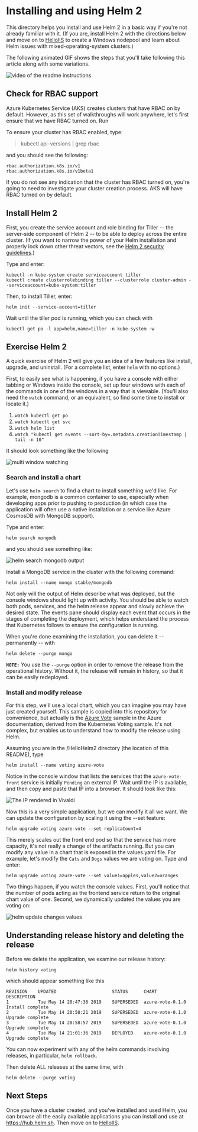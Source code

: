 # Installing and using Helm 2 

This directory helps you install and use Helm 2 in a basic way if you're not already familiar with it. (If you are, install Helm 2 with the directions below and move on to [HelloIIS](../HelloIIS/README.md) to create a Windows nodepool and learn about Helm issues with mixed-operating-system clusters.)

The following animated GIF shows the steps that you'll take following this article along with some variations.

![video of the readme instructions](hellohelm2.gif)

## Check for RBAC support
Azure Kubernetes Service (AKS) creates clusters that have RBAC on by default. However, as this set of walkthroughs will work anywhere, let's first ensure that we have RBAC turned on. Run

To ensure your cluster has RBAC enabled, type:

> kubectl api-versions | grep rbac

and you should see the following:

    rbac.authorization.k8s.io/v1
    rbac.authorization.k8s.io/v1beta1

If you do not see any indication that the cluster has RBAC turned on, you're going to need to investigate your cluster creation process. AKS will have RBAC turned on by default.

## Install Helm 2
First, you create the service account and role binding for Tiller -- the server-side component of Helm 2 -- to be able to deploy across the entire cluster. (If you want to narrow the power of your Helm installation and properly lock down other threat vectors, see the [Helm 2 security guidelines](https://helm.sh/docs/using_helm/#securing-your-helm-installation).)

Type and enter:

	kubectl -n kube-system create serviceaccount tiller
	kubectl create clusterrolebinding tiller --clusterrole cluster-admin --serviceaccount=kube-system:tiller

Then, to install Tiller, enter:

	helm init --service-account=tiller 

Wait until the tiller pod is running, which you can check with 

    kubectl get po -l app=helm,name=tiller -n kube-system -w

## Exercise Helm 2

A quick exercise of Helm 2 will give you an idea of a few features like install, upgrade, and uninstall. (For a complete list, enter `helm` with no options.)

First, to easily see what is happening, if you have a console with either tabbing or Windows inside the console, set up four windows with each of the commands in one of the windows in a way that is viewable. (You'll also need the `watch` command, or an equivalent, so find some time to install or locate it.)

1. `watch kubectl get po`
2. `watch kubectl get svc`
3. `watch helm list`
4. `watch "kubectl get events --sort-by=.metadata.creationTimestamp | tail -n 10"` 

It should look something like the following

![multi window watching](../media/multi-window-watch-voting.png)

### Search and install a chart
Let's use `helm search` to find a chart to install something we'd like. For example, mongodb is a common container to use, especially when developing apps prior to pushing to production (in which case the application will often use a native installation or a service like Azure CosmosDB with MongoDB support).

Type and enter:

    helm search mongodb

and you should see something like:

![helm search mongodb output](../media/helm-search-mongodb.png)

Install a MongoDB service in the cluster with the following command:

    helm install --name mongo stable/mongodb

Not only will the output of Helm describe what was deployed, but the console windows should light up with activity. You should be able to watch both pods, services, and the helm release appear and slowly achieve the desired state. The events pane should display each event that occurs in the stages of completing the deployment, which helps understand the process that Kubernetes follows to ensure the configuration is running.

When you're done examining the installation, you can delete it -- permanently -- with 

    helm delete --purge mongo

**`NOTE:`** You use the `--purge` option in order to remove the release from the operational history. Without it, the release will remain in history, so that it can be easily redeployed. 

### Install and modify release

For this step, we'll use a local chart, which you can imagine you may have just created yourself. This sample is copied into this repository for convenience, but actually is the [Azure Vote](https://github.com/Azure-Samples/helm-charts/tree/master/chart-source/azure-vote) sample in the Azure documentation, derived from the Kubernetes Voting sample. It's not complex, but enables us to understand how to modify the release using Helm.

Assuming you are in the /HelloHelm2 directory (the location of this README), type

    helm install --name voting azure-vote

Notice in the console window that lists the services that the `azure-vote-front` service is initially `Pending` an external IP. Wait until the IP is available, and then copy and paste that IP into a browser. It should look like this:

![The IP rendered in Vivaldi](../media/azure-voting-vivaldi.png)

Now this is a very simple application, but we can modify it all we want. We can update the configuration by scaling it using the --set feature:

    helm upgrade voting azure-vote --set replicaCount=4

This merely scales out the front end pod so that the service has more capacity, it's not really a change of the artifacts running. But you can modify any value in a chart that is exposed in the values.yaml file. For example, let's modify the `Cats` and `Dogs` values we are voting on. Type and enter:

    helm upgrade voting azure-vote --set value1=apples,value2=oranges

Two things happen, if you watch the console values. First, you'll notice that the number of pods acting as the frontend service return to the original chart value of one. Second, we dynamically updated the values you are voting on:

![helm update changes values](../media/helm-update-changes-values.png)

## Understanding release history and deleting the release

Before we delete the application, we examine our release history:

    helm history voting
    
which should appear something like this

    REVISION	UPDATED                 	STATUS    	CHART           	DESCRIPTION     
    1       	Tue May 14 20:47:36 2019	SUPERSEDED	azure-vote-0.1.0	Install complete
    2       	Tue May 14 20:58:21 2019	SUPERSEDED	azure-vote-0.1.0	Upgrade complete
    3       	Tue May 14 20:58:57 2019	SUPERSEDED	azure-vote-0.1.0	Upgrade complete
    4       	Tue May 14 21:01:36 2019	DEPLOYED  	azure-vote-0.1.0	Upgrade complete

You can now experiment with any of the helm commands involving releases, in particular, `helm rollback`. 

Then delete ALL releases at the same time, with

    helm delete --purge voting

## Next Steps
Once you have a cluster created, and you've installed and used Helm, you can browse all the easily available applications you can install and use at https://hub.helm.sh. Then move on to [HelloIIS](../HelloIIS/README.md).